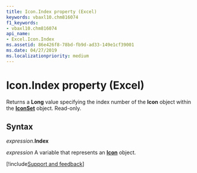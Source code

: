 ```yaml
---
title: Icon.Index property (Excel)
keywords: vbaxl10.chm816074
f1_keywords:
- vbaxl10.chm816074
api_name:
- Excel.Icon.Index
ms.assetid: 86e426f8-78bd-fb9d-ad33-149e1cf39001
ms.date: 04/27/2019
ms.localizationpriority: medium
---
```



# Icon.Index property (Excel)

Returns a **Long** value specifying the index number of the **Icon** object within the **[IconSet](Excel.IconSet.md)** object. Read-only.


## Syntax

_expression_.**Index**

_expression_ A variable that represents an **[Icon](Excel.Icon.md)** object.




[!include[Support and feedback](~/includes/feedback-boilerplate.md)]